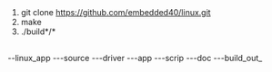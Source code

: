 ## 
1. git clone https://github.com/embedded40/linux.git
2. make
3. ./build*/*

## 
 --linux_app 
   ---source
   	  ---driver
	  ---app
   ---scrip
   ---doc
   ---build_out_
   

 
